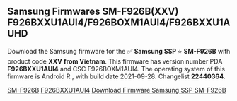 <h2>Samsung Firmwares SM-F926B(XXV) F926BXXU1AUI4/F926BOXM1AUI4/F926BXXU1AUHD</h2>
Download the Samsung firmware for the ✅ <strong>Samsung SSP </strong> ⭐ <strong>SM-F926B</strong> with product code <strong>XXV</strong> <strong> from Vietnam</strong>. This firmware has version number PDA <strong>F926BXXU1AUI4</strong> and CSC F926BOXM1AUI4. The operating system of this firmware is Android R , with build date 2021-09-28. Changelist <strong>22440364</strong>.


[SM-F926B](https://samfirm.shop/samsung/model/SM-F926B)
[F926BXXU1AUI4](https://samfirm.shop/samsung/pda/F926BXXU1AUI4)
[Download Firmware Samsung SSP SM-F926B](https://samfirm.shop/samsung/firmware/460346)
